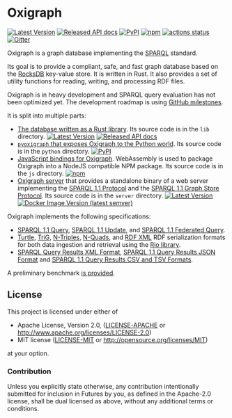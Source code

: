 Oxigraph
========

[![Latest Version](https://img.shields.io/crates/v/oxigraph.svg)](https://crates.io/crates/oxigraph) 
[![Released API docs](https://docs.rs/oxigraph/badge.svg)](https://docs.rs/oxigraph)
[![PyPI](https://img.shields.io/pypi/v/pyoxigraph)](https://pypi.org/project/pyoxigraph/)
[![npm](https://img.shields.io/npm/v/oxigraph)](https://www.npmjs.com/package/oxigraph)
[![actions status](https://github.com/oxigraph/oxigraph/workflows/build/badge.svg)](https://github.com/oxigraph/oxigraph/actions)
[![Gitter](https://badges.gitter.im/oxigraph/community.svg)](https://gitter.im/oxigraph/community?utm_source=badge&utm_medium=badge&utm_campaign=pr-badge)

Oxigraph is a graph database implementing the [SPARQL](https://www.w3.org/TR/sparql11-overview/) standard.

Its goal is to provide a compliant, safe, and fast graph database based on the [RocksDB](https://rocksdb.org/) key-value store.
It is written in Rust.
It also provides a set of utility functions for reading, writing, and processing RDF files.

Oxigraph is in heavy development and SPARQL query evaluation has not been optimized yet. The development roadmap is using [GitHub milestones](https://github.com/oxigraph/oxigraph/milestones?direction=desc&sort=completeness&state=open).

It is split into multiple parts:
* [The database written as a Rust library](https://crates.io/crates/oxigraph). Its source code is in the `lib` directory.
[![Latest Version](https://img.shields.io/crates/v/oxigraph.svg)](https://crates.io/crates/oxigraph) 
[![Released API docs](https://docs.rs/oxigraph/badge.svg)](https://docs.rs/oxigraph)
* [`pyoxigraph` that exposes Oxigraph to the Python world](https://oxigraph.org/pyoxigraph/). Its source code is in the `python` directory. [![PyPI](https://img.shields.io/pypi/v/pyoxigraph)](https://pypi.org/project/pyoxigraph/)
* [JavaScript bindings for Oxigraph](https://www.npmjs.com/package/oxigraph). WebAssembly is used to package Oxigraph into a NodeJS compatible NPM package. Its source code is in the `js` directory.
[![npm](https://img.shields.io/npm/v/oxigraph)](https://www.npmjs.com/package/oxigraph)
* [Oxigraph server](https://crates.io/crates/oxigraph_server) that provides a standalone binary of a web server implementing the [SPARQL 1.1 Protocol](https://www.w3.org/TR/sparql11-protocol/) and the [SPARQL 1.1 Graph Store Protocol](https://www.w3.org/TR/sparql11-http-rdf-update/). Its source code is in the `server` directory.
[![Latest Version](https://img.shields.io/crates/v/oxigraph_server.svg)](https://crates.io/crates/oxigraph_server) 
[![Docker Image Version (latest semver)](https://img.shields.io/docker/v/oxigraph/oxigraph?sort=semver)](https://hub.docker.com/repository/docker/oxigraph/oxigraph)

Oxigraph implements the following specifications:
* [SPARQL 1.1 Query](https://www.w3.org/TR/sparql11-query/), [SPARQL 1.1 Update](https://www.w3.org/TR/sparql11-update/), and [SPARQL 1.1 Federated Query](https://www.w3.org/TR/sparql11-federated-query/).
* [Turtle](https://www.w3.org/TR/turtle/), [TriG](https://www.w3.org/TR/trig/), [N-Triples](https://www.w3.org/TR/n-triples/), [N-Quads](https://www.w3.org/TR/n-quads/), and [RDF XML](https://www.w3.org/TR/rdf-syntax-grammar/) RDF serialization formats for both data ingestion and retrieval using the [Rio library](https://github.com/oxigraph/rio).
* [SPARQL Query Results XML Format](http://www.w3.org/TR/rdf-sparql-XMLres/), [SPARQL 1.1 Query Results JSON Format](https://www.w3.org/TR/sparql11-results-json/) and [SPARQL 1.1 Query Results CSV and TSV Formats](https://www.w3.org/TR/sparql11-results-csv-tsv/).

A preliminary benchmark [is provided](bench/README.md).


## License

This project is licensed under either of

 * Apache License, Version 2.0, ([LICENSE-APACHE](LICENSE-APACHE) or
   http://www.apache.org/licenses/LICENSE-2.0)
 * MIT license ([LICENSE-MIT](LICENSE-MIT) or
   http://opensource.org/licenses/MIT)
   
at your option.


### Contribution

Unless you explicitly state otherwise, any contribution intentionally submitted for inclusion in Futures by you, as defined in the Apache-2.0 license, shall be dual licensed as above, without any additional terms or conditions.
